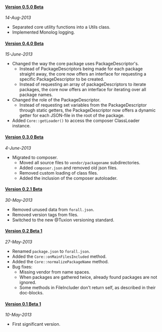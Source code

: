 #### [Version 0.5.0 Beta](https://github.com/ForallFramework/core.package/tree/0.5.0-beta)
_14-Aug-2013_

* Separated core utility functions into a Utils class.
* Implemented Monolog  logging.

#### [Version 0.4.0 Beta](https://github.com/ForallFramework/core.package/tree/0.4.0-beta)
_15-June-2013_

* Changed the way the core package uses PackageDescriptor's.
  - Instead of PackageDescriptors being made for each package straight away, the core now
    offers an interface for requesting a specific PackageDescriptor to be created.
  - Instead of requesting an array of packageDescriptors to iterate packages, the core now
    offers an interface for iterating over all package names.
* Changed the role of the PackageDescriptor.
  - Instead of requesting set variables from the PackageDescriptor through static getters,
    the PackageDescriptor now offers a dynamic getter for each JSON-file in the root of
    the package.
* Added `Core::getLoader()` to access the composer ClassLoader instance.

#### [Version 0.3.0 Beta](https://github.com/ForallFramework/core.package/tree/0.3.0-beta)
_4-June-2013_

* Migrated to composer.
  - Moved all source files to `vendor/packagename` subdirectories.
  - Added `composer.json` and removed old json files.
  - Removed custom loading of class files.
  - Added the inclusion of the composer autoloader.

#### [Version 0.2.1 Beta](https://github.com/ForallFramework/core.package/tree/0.2.1-beta)
_30-May-2013_

* Removed unused data from `forall.json`.
* Removed version tags from files.
* Switched to the new @Tuxion versioning standard.

#### [Version 0.2 Beta 1](https://github.com/ForallFramework/core.package/tree/v0.2-beta1)
_27-May-2013_

* Renamed `package.json` to `forall.json`.
* Added the `Core::onMainFilesIncluded` method.
* Added the `Core::normalizePackageName` method.
* Bug fixes:
  - Missing vendor from name spaces.
  - When packages are gathered twice, already found packages are not ignored.
  - Some methods in FileIncluder don't return self, as described in their doc-blocks.

#### [Version 0.1 Beta 1](https://github.com/ForallFramework/core.package/tree/v0.1-beta1)
_10-May-2013_

* First significant version.
